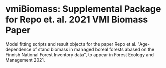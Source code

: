 # vmiBiomass: Supplemental Package for Repo et. al. 2021 VMI Biomass Paper

Model fitting scripts and result objects for the paper Repo et al. "Age-dependence of stand biomass in managed boreal forests 
 abased on the Finnish National Forest Inventory data", to appear in Forest Ecology and Management 2021.
